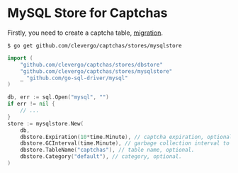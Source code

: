 # MySQL Store for Captchas

Firstly, you need to create a captcha table, [migration](migrations/1584366110_create_captchas_table.sql).

```shell
$ go get github.com/clevergo/captchas/stores/mysqlstore
```

```go
import (
	"github.com/clevergo/captchas/stores/dbstore"
	"github.com/clevergo/captchas/stores/mysqlstore"
	_ "github.com/go-sql-driver/mysql"
)
```

```go
db, err := sql.Open("mysql", "")
if err != nil {
	// ...
}
store := mysqlstore.New(
	db,
	dbstore.Expiration(10*time.Minute), // captcha expiration, optional.
	dbstore.GCInterval(time.Minute), // garbage collection interval to delete expired captcha, optional.
	dbstore.TableName("captchas"), // table name, optional.
	dbstore.Category("default"), // category, optional.
)
```
